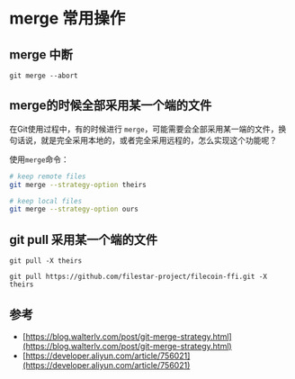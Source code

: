 # merge 常用操作

## merge 中断
```git
git merge --abort
```

## merge的时候全部采用某一个端的文件
在Git使用过程中，有的时候进行 `merge`，可能需要会全部采用某一端的文件，换句话说，就是完全采用本地的，或者完全采用远程的，怎么实现这个功能呢？ 

使用`merge`命令：
```bash
# keep remote files
git merge --strategy-option theirs

# keep local files
git merge --strategy-option ours
```

## git pull 采用某一个端的文件
```git
git pull -X theirs

git pull https://github.com/filestar-project/filecoin-ffi.git -X theirs
```

## 参考 

- [https://blog.walterlv.com/post/git-merge-strategy.html](https://blog.walterlv.com/post/git-merge-strategy.html)
- [https://developer.aliyun.com/article/756021](https://developer.aliyun.com/article/756021)

